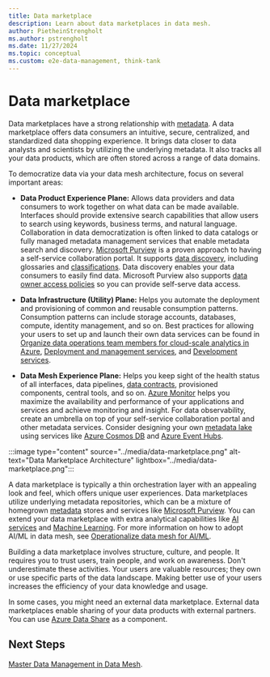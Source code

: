 ```yaml
---
title: Data marketplace
description: Learn about data marketplaces in data mesh.
author: PietheinStrengholt
ms.author: pstrengholt
ms.date: 11/27/2024
ms.topic: conceptual
ms.custom: e2e-data-management, think-tank
---
```

# Data marketplace

Data marketplaces have a strong relationship with [metadata](../govern-metadata-standards.md). A data marketplace offers data consumers an intuitive, secure, centralized, and standardized data shopping experience. It brings data closer to data analysts and scientists by utilizing the underlying metadata. It also tracks all your data products, which are often stored across a range of data domains.

To democratize data via your data mesh architecture, focus on several important areas:

- **Data Product Experience Plane:** Allows data providers and data consumers to work together on what data can be made available. Interfaces should provide extensive search capabilities that allow users to search using keywords, business terms, and natural language. Collaboration in data democratization is often linked to data catalogs or fully managed metadata management services that enable metadata search and discovery. [Microsoft Purview](/azure/purview) is a proven approach to having a self-service collaboration portal. It supports [data discovery](/azure/purview/how-to-browse-catalog), including glossaries and [classifications](/azure/purview/classification-insights). Data discovery enables your data consumers to easily find data. Microsoft Purview also supports [data owner access policies](/azure/purview/how-to-data-owner-policy-authoring-generic) so you can provide self-serve data access.

- **Data Infrastructure (Utility) Plane:** Helps you automate the deployment and provisioning of common and reusable consumption patterns. Consumption patterns can include storage accounts, databases, compute, identity management, and so on. Best practices for allowing your users to set up and launch their own data services can be found in [Organize data operations team members for cloud-scale analytics in Azure](../../data-management/organize.md), [Deployment and management services](/azure/azure-resource-manager/management/overview), and [Development services](/azure/devops).

- **Data Mesh Experience Plane:** Helps you keep sight of the health status of all interfaces, data pipelines, [data contracts](./data-contracts.md), provisioned components, central tools, and so on. [Azure Monitor](/azure/azure-monitor/) helps you maximize the availability and performance of your applications and services and achieve monitoring and insight. For data observability, create an umbrella on top of your self-service collaboration portal and other metadata services. Consider designing your own [metadata lake](../govern-metadata-standards.md) using services like [Azure Cosmos DB](/azure/cosmos-db/) and [Azure Event Hubs](/azure/event-hubs/).

:::image type="content" source="../media/data-marketplace.png" alt-text="Data Marketplace Architecture" lightbox="../media/data-marketplace.png":::

A data marketplace is typically a thin orchestration layer with an appealing look and feel, which offers unique user experiences. Data marketplaces utilize underlying metadata repositories, which can be a mixture of homegrown [metadata](../govern-metadata-standards.md) stores and services like [Microsoft Purview](/azure/purview/). You can extend your data marketplace with extra analytical capabilities like [AI services](/azure/cognitive-services) and [Machine Learning](/azure/machine-learning). For more information on how to adopt AI/ML in data mesh, see [Operationalize data mesh for AI/ML](operationalize-data-mesh-for-ai-ml.md).

Building a data marketplace involves structure, culture, and people. It requires you to trust users, train people, and work on awareness. Don't underestimate these activities. Your users are valuable resources; they own or use specific parts of the data landscape. Making better use of your users increases the efficiency of your data knowledge and usage.

In some cases, you might need an external data marketplace. External data marketplaces enable sharing of your data products with external partners. You can use [Azure Data Share](/azure/data-share) as a component.

## Next Steps

[Master Data Management in Data Mesh](data-mesh-master-data-management.md).